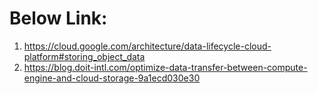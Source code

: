 # Below Link:

  1. https://cloud.google.com/architecture/data-lifecycle-cloud-platform#storing_object_data
  2. https://blog.doit-intl.com/optimize-data-transfer-between-compute-engine-and-cloud-storage-9a1ecd030e30




